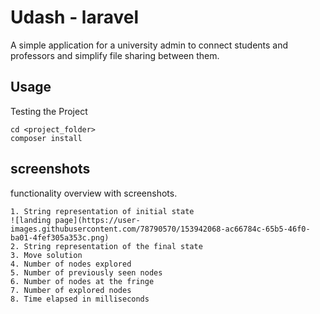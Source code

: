 Udash - laravel
==============

A simple application for a university admin to connect students and professors and simplify file sharing between them.

Usage
-----

Testing the Project

    cd <project_folder>
    composer install

screenshots 
------

functionality overview with screenshots.

    1. String representation of initial state
    ![landing page](https://user-images.githubusercontent.com/78790570/153942068-ac66784c-65b5-46f0-ba01-4fef305a353c.png)
    2. String representation of the final state
    3. Move solution
    4. Number of nodes explored
    5. Number of previously seen nodes
    6. Number of nodes at the fringe
    7. Number of explored nodes
    8. Time elapsed in milliseconds
